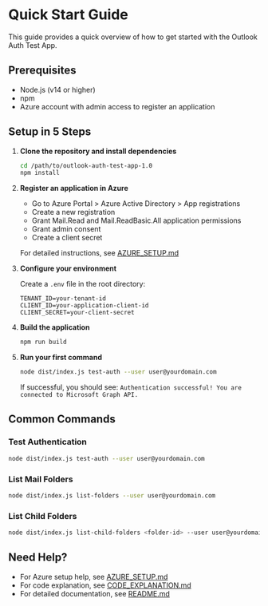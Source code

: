 # Quick Start Guide

This guide provides a quick overview of how to get started with the Outlook Auth Test App.

## Prerequisites

- Node.js (v14 or higher)
- npm
- Azure account with admin access to register an application

## Setup in 5 Steps

1. **Clone the repository and install dependencies**

   ```bash
   cd /path/to/outlook-auth-test-app-1.0
   npm install
   ```

2. **Register an application in Azure**

   - Go to Azure Portal > Azure Active Directory > App registrations
   - Create a new registration
   - Grant Mail.Read and Mail.ReadBasic.All application permissions
   - Grant admin consent
   - Create a client secret
   
   For detailed instructions, see [AZURE_SETUP.md](./AZURE_SETUP.md)

3. **Configure your environment**

   Create a `.env` file in the root directory:

   ```
   TENANT_ID=your-tenant-id
   CLIENT_ID=your-application-client-id
   CLIENT_SECRET=your-client-secret
   ```

4. **Build the application**

   ```bash
   npm run build
   ```

5. **Run your first command**

   ```bash
   node dist/index.js test-auth --user user@yourdomain.com
   ```

   If successful, you should see: `Authentication successful! You are connected to Microsoft Graph API.`

## Common Commands

### Test Authentication

```bash
node dist/index.js test-auth --user user@yourdomain.com
```

### List Mail Folders

```bash
node dist/index.js list-folders --user user@yourdomain.com
```

### List Child Folders

```bash
node dist/index.js list-child-folders <folder-id> --user user@yourdomain.com
```

## Need Help?

- For Azure setup help, see [AZURE_SETUP.md](./AZURE_SETUP.md)
- For code explanation, see [CODE_EXPLANATION.md](./CODE_EXPLANATION.md)
- For detailed documentation, see [README.md](./README.md)
